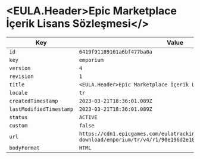 # <EULA.Header>Epic Marketplace İçerik Lisans Sözleşmesi</>

| Key | Value |
| --- | ----- |
| `id` | `6419f91189161a6bf477ba0a` |
| `key` | `emporium` |
| `version` | `4` |
| `revision` | `1` |
| `title` | `<EULA.Header>Epic Marketplace İçerik Lisans Sözleşmesi</>` |
| `locale` | `tr` |
| `createdTimestamp` | `2023-03-21T18:36:01.089Z` |
| `lastModifiedTimestamp` | `2023-03-21T18:36:01.089Z` |
| `status` | `ACTIVE` |
| `custom` | `false` |
| `url` | `https://cdn1.epicgames.com/eulatracking-download/emporium/tr/v4/r1/90e196d2e10331671691fbc77b0d0e2e.pdf` |
| `bodyFormat` | `HTML` |
